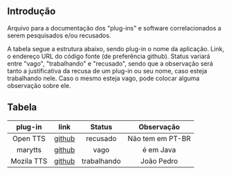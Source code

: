 ## Introdução

Arquivo para a documentação dos "plug-ins" e software correlacionados a serem pesquisados e/ou recusados.

A tabela segue a estrutura abaixo, sendo plug-in o nome da aplicação. Link, o endereço URL do código fonte (de preferência github). Status variará entre "vago", "trabalhando" e "recusado", sendo que a observação será tanto a justificativa da recusa de um plug-in ou seu nome, caso esteja trabalhando nele. Caso o mesmo esteja vago, pode colocar alguma observação sobre ele.

## Tabela

|  plug-in   |                       link                        |   Status    |    Observação    |
| :--------: | :-----------------------------------------------: | :---------: | :--------------: |
|  Open TTS  | [github](https://github.com/synesthesiam/opentts) |  recusado   | Não tem em PT-BR |
|  marytts   |   [github](https://github.com/marytts/marytts)    |    vago     |    é em Java     |
| Mozila TTS |     [github](https://github.com/mozilla/TTS)      | trabalhando |    João Pedro    |


